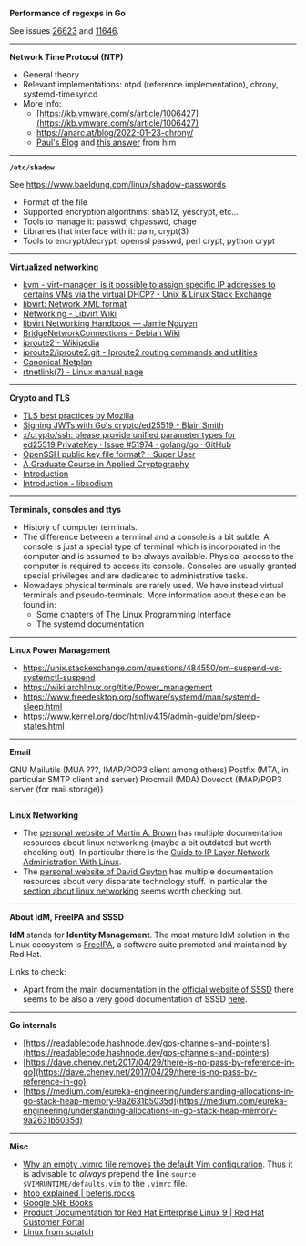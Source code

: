 **Performance of regexps in Go**

See issues [26623](https://github.com/golang/go/issues/26623) and [11646](https://github.com/golang/go/issues/11646).

---

**Network Time Protocol (NTP)**

- General theory
- Relevant implementations: ntpd (reference implementation), chrony, systemd-timesyncd
- More info:
  - [https://kb.vmware.com/s/article/1006427](https://kb.vmware.com/s/article/1006427)
  - https://anarc.at/blog/2022-01-23-chrony/
  - [Paul's Blog](https://www.libertysys.com.au/) and [this answer](https://serverfault.com/questions/1128302/does-installing-ntp-mean-im-installing-an-ntp-server) from him

---

**`/etc/shadow`**

See https://www.baeldung.com/linux/shadow-passwords

- Format of the file
- Supported encryption algorithms: sha512, yescrypt, etc…
- Tools to manage it: passwd, chpasswd, chage
- Libraries that interface with it: pam, crypt(3)
- Tools to encrypt/decrypt: openssl passwd, perl crypt, python crypt

---

**Virtualized networking**

- [kvm - virt-manager: is it possible to assign specific IP addresses to certains VMs via the virtual DHCP? - Unix & Linux Stack Exchange](https://unix.stackexchange.com/questions/174884/virt-manager-is-it-possible-to-assign-specific-ip-addresses-to-certains-vms-via)
- [libvirt: Network XML format](https://libvirt.org/formatnetwork.html#elementsAddress)
- [Networking - Libvirt Wiki](https://wiki.libvirt.org/page/Networking)
- [libvirt Networking Handbook — Jamie Nguyen](https://jamielinux.com/docs/libvirt-networking-handbook/)
- [BridgeNetworkConnections - Debian Wiki](https://wiki.debian.org/BridgeNetworkConnections)
- [iproute2 - Wikipedia](https://en.wikipedia.org/wiki/Iproute2)
- [iproute2/iproute2.git - Iproute2 routing commands and utilities](https://git.kernel.org/pub/scm/network/iproute2/iproute2.git/)
- [Canonical Netplan](https://netplan.io/)
- [rtnetlink(7) - Linux manual page](https://www.man7.org/linux/man-pages/man7/rtnetlink.7.html)

---

**Crypto and TLS**

- [TLS best practices by Mozilla](https://wiki.mozilla.org/Security/Server_Side_TLS)
- [Signing JWTs with Go's crypto/ed25519 - Blain Smith](https://blainsmith.com/articles/signing-jwts-with-gos-crypto-ed25519/)
- [x/crypto/ssh: please provide unified parameter types for ed25519.PrivateKey · Issue #51974 · golang/go · GitHub](https://github.com/golang/go/issues/51974)
- [OpenSSH public key file format? - Super User](https://superuser.com/questions/1477472/openssh-public-key-file-format)
- [A Graduate Course in Applied Cryptography](https://toc.cryptobook.us/)
- [Introduction](https://nacl.cr.yp.to/index.html)
- [Introduction - libsodium](https://doc.libsodium.org/)

---

**Terminals, consoles and ttys**

- History of computer terminals.
- The difference between a terminal and a console is a bit subtle. A console is just a special type of terminal which is incorporated in the computer and is assumed to be always available. Physical access to the computer is required to access its console. Consoles are usually granted special privileges and are dedicated to administrative tasks.
- Nowadays physical terminals are rarely used. We have instead virtual terminals and pseudo-terminals. More information about these can be found in:
	- Some chapters of The Linux Programming Interface
	- The systemd documentation

---

**Linux Power Management**

- https://unix.stackexchange.com/questions/484550/pm-suspend-vs-systemctl-suspend
- https://wiki.archlinux.org/title/Power_management
- https://www.freedesktop.org/software/systemd/man/systemd-sleep.html
- https://www.kernel.org/doc/html/v4.15/admin-guide/pm/sleep-states.html

---

**Email**

GNU Mailutils (MUA ???, IMAP/POP3 client among others)
Postfix (MTA, in particular SMTP client and server)
Procmail (MDA)
Dovecot (IMAP/POP3 server (for mail storage))

---

**Linux Networking**

- The [personal website of Martin A. Brown](http://linux-ip.net/) has multiple documentation resources about linux networking (maybe a bit outdated but worth checking out). In particular there is the [Guide to IP Layer Network Administration With Linux](http://linux-ip.net/pages/the-guide.html).
- The [personal website of David Guyton](https://datahacker.blog/) has multiple documentation resources about very disparate technology stuff. In particular the [section about linux networking](https://datahacker.blog/industry/technology-menu/networking) seems worth checking out.

---

**About IdM, FreeIPA and SSSD**

**IdM** stands for **Identity Management**. The most mature IdM solution in the Linux ecosystem is [FreeIPA](https://www.freeipa.org), a software suite promoted and maintained by Red Hat.

Links to check:

- Apart from the main documentation in the [official website of SSSD](https://sssd.io/) there seems to be also a very good documentation of SSSD [here](https://docs.pagure.org/sssd.sssd/index.html).

---

**Go internals**

- [https://readablecode.hashnode.dev/gos-channels-and-pointers](https://readablecode.hashnode.dev/gos-channels-and-pointers)
- [https://dave.cheney.net/2017/04/29/there-is-no-pass-by-reference-in-go](https://dave.cheney.net/2017/04/29/there-is-no-pass-by-reference-in-go)
- [https://medium.com/eureka-engineering/understanding-allocations-in-go-stack-heap-memory-9a2631b5035d](https://medium.com/eureka-engineering/understanding-allocations-in-go-stack-heap-memory-9a2631b5035d)

---

**Misc**

- [Why an empty .vimrc file removes the default Vim configuration](https://vi.stackexchange.com/questions/33154/why-does-an-empty-vimrc-file-change-my-configuration-e-g-disable-syntax-highli). Thus it is advisable to _always_ prepend the line `source $VIMRUNTIME/defaults.vim` to the `.vimrc` file.
- [htop explained | peteris.rocks](https://peteris.rocks/blog/htop/)
- [Google SRE Books](https://sre.google/books/)
- [Product Documentation for Red Hat Enterprise Linux 9 | Red Hat Customer Portal](https://access.redhat.com/documentation/en-us/red_hat_enterprise_linux/9)
- [Linux from scratch](https://www.linuxfromscratch.org/)
